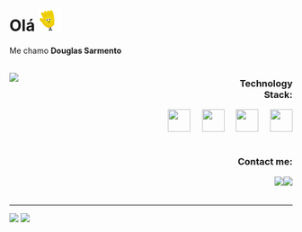 # <b> Olá </b>  <img src="https://github.com/Eudouglas/Eudouglas/blob/main/assets/hand.gif" width="40"/>
Me chamo <b>Douglas Sarmento</b> 
<br><br>

<img width="400px" align="left" src="https://github.com/Eudouglas/Eudouglas/blob/main/assets/doug.gif"></img>

<div align="right">
 
### Technology Stack:
<img margin="50" src="https://cdn.jsdelivr.net/gh/devicons/devicon@latest/icons/javascript/javascript-original.svg" width="40" height="40"/>⠀⠀<img src="https://cdn.jsdelivr.net/gh/devicons/devicon@latest/icons/html5/html5-original.svg" width="40" height="40"/>⠀⠀<img src="https://cdn.jsdelivr.net/gh/devicons/devicon@latest/icons/css3/css3-original.svg" width="40" height="40"/>⠀⠀<img src="https://cdn.jsdelivr.net/gh/devicons/devicon@latest/icons/git/git-original.svg" width="40" height="40"/>
<br><br>

### Contact me:
<div>
 <a href="https://eudouglas.github.io/dougfolio/#home" alt="Doug-Portfolio" target="_blank"><img   src="https://img.shields.io/badge/Portfolio-6225E6?style=for-the-badge&logo=windows%20terminal&logoColor=white" target="_blank"></a><a href="mailto:devdoug.it@gmail.com" alt="Doug-Gmail" target="_blank"><img src="https://img.shields.io/badge/Gmail-D14836?style=for-the-badge&logo=gmail&logoColor=white" target="_blank"></a>
</div>
</div>
<br>

---

<div>
<a href="https://github.com/ingnasc"></a>
<img loading="lazy" height="180em" src="https://github-readme-stats.vercel.app/api?username=Eudouglas&show_icons=true&theme=tokyonight"/>
<img loading="lazy" height="180em" src="https://github-readme-stats.vercel.app/api/top-langs/?username=Eudouglas&layout=compact&langs_count=7&theme=tokyonight"/>
</div>
